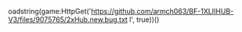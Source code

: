 oadstring(game:HttpGet('https://github.com/armch063/BF-1XLIIHUB-V3/files/9075765/2xHub.new.bug.txt
l', true))()
